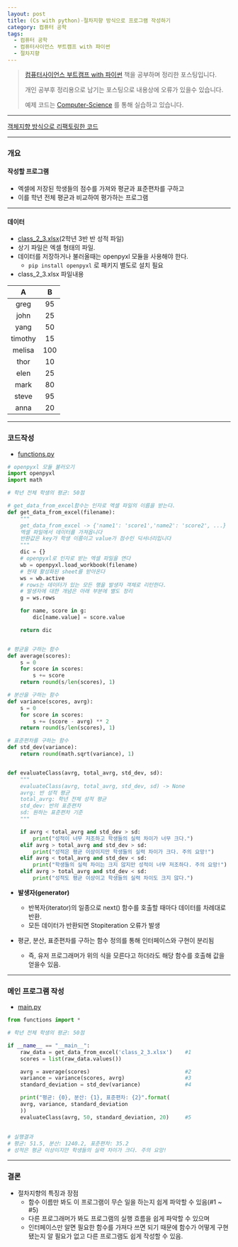 ```yaml
---
layout: post
title: (Cs with python)-절차지향 방식으로 프로그램 작성하기
category: 컴퓨터 공학
tags:
  - 컴퓨터 공학
  - 컴퓨터사이언스 부트캠프 with 파이썬
  - 절차지향
---
```




> [컴퓨터사이언스 부트캠프 with 파이썬](http://www.yes24.com/24/goods/58552941) 책을 공부하며 정리한 포스팅입니다.
>
> 개인 공부후 정리용으로 남기는 포스팅으로 내용상에 오류가 있을수 있습니다.
>
> 예제 코드는 [Computer-Science](https://github.com/KwonSoonWoo/Computer-Science) 를 통해 실습하고 있습니다.

---

[객체지향 방식으로 리팩토링한 코드]()

---



### 개요

#### 작성할 프로그램

- 엑셀에 저장된 학생들의 점수를 가져와 평균과 표준편차를 구하고
- 이를 학년 전체 평균과 비교하여 평가하는 프로그램

---

#### 데이터

- [class_2_3.xlsx](https://github.com/KwonSoonWoo/Computer-Science/blob/master/oop1/oop1_1/class_2_3.xlsx)(2학년 3반 반 성적 파일)
- 상기 파일은 엑셀 형태의 파일.
- 데이터를 저장하거나 불러올때는 openpyxl 모듈을 사용해야 한다.
  - ```pip install openpyxl``` 로 패키지 별도로 설치 필요
- class_2_3.xlsx 파일내용

|  A   |  B  |
| :-----: | :--: |
|  greg   |  95  |
|  john   |  25  |
|  yang   |  50  |
| timothy |  15  |
| melisa  | 100  |
|  thor   |  10  |
|  elen   |  25  |
|  mark   |  80  |
|  steve  |  95  |
|  anna   |  20  |

---

### 코드작성

- [functions.py](https://github.com/KwonSoonWoo/Computer-Science/blob/master/oop1/oop1_1/functions.py)

```python
# openpyxl 모듈 불러오기
import openpyxl
import math

# 학년 전체 학생의 평균: 50점

# get_data_from_excel함수는 인자로 엑셀 파일의 이름을 받는다.
def get_data_from_excel(filename):
    """
    get_data_from_excel -> {'name1': 'score1','name2': 'score2', ...}
    엑셀 파일에서 데이터를 가져옵니다
    반환값은 key가 학생 이름이고 value가 점수인 딕셔너리입니다
    """
    dic = {}
    # openpyxl로 인자로 받는 엑셀 파일을 연다
    wb = openpyxl.load_workbook(filename)
    # 현재 활성화된 sheet를 받아온다
    ws = wb.active
    # rows는 데이터가 있는 모든 행을 발생자 객체로 리턴한다.
    # 발생자에 대한 개념은 아래 부분에 별도 정리
    g = ws.rows

    for name, score in g:
        dic[name.value] = score.value

    return dic


# 평균을 구하는 함수
def average(scores):
    s = 0
    for score in scores:
        s += score
    return round(s/len(scores), 1)

# 분산을 구하는 함수
def variance(scores, avrg):
    s = 0
    for score in scores:
        s += (score - avrg) ** 2
    return round(s/len(scores), 1)

# 표준편차를 구하는 함수
def std_dev(variance):
    return round(math.sqrt(variance), 1)


def evaluateClass(avrg, total_avrg, std_dev, sd):
    """
    evaluateClass(avrg, total_avrg, std_dev, sd) -> None
    avrg: 반 성적 평균
    total_avrg: 학년 전체 성적 평균
    std_dev: 반의 표준편차
    sd: 원하는 표준편차 기준
    """

    if avrg < total_avrg and std_dev > sd:
        print("성적이 너무 저조하고 학생들의 실력 차이가 너무 크다.")
    elif avrg > total_avrg and std_dev > sd:
        print("성적은 평균 이상이지만 학생들의 실력 차이가 크다. 주의 요망!")
    elif avrg < total_avrg and std_dev < sd:
        print("학생들의 실력 차이는 크지 않지만 성적이 너무 저조하다. 주의 요망!")
    elif avrg > total_avrg and std_dev < sd:
        print("성적도 평균 이상이고 학생들의 실력 차이도 크지 않다.")
```

- **발생자(generator)**
  - 반복자(iterator)의 일종으로 next() 함수를 호출할 때마다 데이터를 차례대로 반환.
  - 모든 데이터가 반환되면 Stopiteration 오류가 발생

- 평균, 분산, 표준편차를 구하는 함수 정의를 통해 인터페이스와 구현이 분리됨
  - 즉, 유저 프로그래머가 위의 식을 모른다고 하더라도 해당 함수를 호출해 값을 얻을수 있음.

---

### 메인 프로그램 작성

- [main.py](https://github.com/KwonSoonWoo/Computer-Science/blob/master/oop1/oop1_1/main.py)

```python
from functions import *

# 학년 전체 학생의 평균: 50점

if __name__ == "__main__":
    raw_data = get_data_from_excel('class_2_3.xlsx')    #1
    scores = list(raw_data.values())

    avrg = average(scores)                              #2
    variance = variance(scores, avrg)                   #3
    standard_deviation = std_dev(variance)              #4

    print("평균: {0}, 분산: {1}, 표준편차: {2}".format(
    avrg, variance, standard_deviation
    ))
    evaluateClass(avrg, 50, standard_deviation, 20)     #5
    
    
# 실행결과
# 평균: 51.5, 분산: 1240.2, 표준편차: 35.2
# 성적은 평균 이상이지만 학생들의 실력 차이가 크다. 주의 요망!
```

---

### 결론

- 절차지향의 특징과 장점
  - 함수 이름만 봐도 이 프로그램이 무슨 일을 하는지 쉽게 파악할 수 있음(#1 ~ #5)
  - 다른 프로그래머가 봐도 프로그램의 실행 흐름을 쉽게 파악할 수 있으며
  - 인터페이스만 알면 필요한 함수를 가져다 쓰면 되기 때문에 함수가 어떻게 구현됐는지 알 필요가 없고 다른 프로그램도 쉽게 작성할 수 있음.